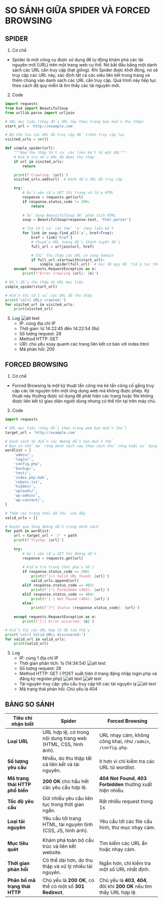 # SO SÁNH GIỮA SPIDER VÀ FORCED BROWSING

## SPIDER
1. Cơ chế
- Spider là một công cụ được sử dụng để tự động khám phá các tài nguyên mới (URL) trên một trang web cụ thể. Nó bắt đầu bằng một danh sách các URL cần truy cập (hạt giống). Khi Spider được khởi động, nó sẽ truy cập các URL này, xác định tất cả các siêu liên kết trong trang và thêm chúng vào danh sách các URL cần truy cập. Quá trình này tiếp tục theo cách đệ quy miễn là tìm thấy các tài nguyên mới.
2. Code 
```python
import requests
from bs4 import BeautifulSoup
from urllib.parse import urljoin

# URL mục tiêu (thay đổi URL này theo trang bạn muốn thu thập)
start_url = 'http://example.com'

# Bộ nhớ lưu các URL đã truy cập để tránh truy cập lại
visited_urls = set()

def simple_spider(url):
    """Hàm thu thập tất cả các liên kết từ một URL"""
    # Kiểm tra nếu URL đã được thu thập
    if url in visited_urls:
        return

    print(f'Crawling: {url}')
    visited_urls.add(url)  # Đánh dấu URL đã truy cập

    try:
        # Gửi yêu cầu GET tới trang và lấy HTML
        response = requests.get(url)
        if response.status_code != 200:
            return
        
        # Sử dụng BeautifulSoup để phân tích HTML
        soup = BeautifulSoup(response.text, 'html.parser')

        # Tìm tất cả các thẻ 'a' chứa liên kết
        for link in soup.find_all('a', href=True):
            href = link['href']
            # Chuyển URL tương đối thành tuyệt đối
            full_url = urljoin(url, href)

            # Chỉ thu thập các URL có cùng domain
            if full_url.startswith(start_url):
                simple_spider(full_url)  # Gọi đệ quy để tiếp tục thu thập từ liên kết mới
    except requests.RequestException as e:
        print(f'Error crawling {url}: {e}')

# Bắt đầu thu thập từ URL mục tiêu
simple_spider(start_url)

# Hiển thị tất cả các URL đã thu thập
print('\n[+] URLs crawled:')
for visited_url in visited_urls:
    print(visited_url)

```
3. Log
![alt text](image-42.png)
    + IP: cùng địa chỉ IP
    + Thời gian: từ 14:22:45 đến 14:22:54 (9s)
    + Số lượng request: 28
    + Method HTTP: GET
    + URI: chủ yếu xoay quanh các trang liên kết cơ bản với index.html 
    + Mã phản hồi: 200

## FORCED BROWSING
1. Cơ chế
- Forced Browsing là một kỹ thuật tấn công mà kẻ tấn công cố gắng truy cập các tài nguyên trên một ứng dụng web mà không được phép. Kỹ thuật này thường được sử dụng để phát hiện các trang hoặc file không được liên kết từ giao diện người dùng nhưng có thể tồn tại trên máy chủ.
2. Code
```python 
import requests

# URL mục tiêu (thay đổi theo trang web bạn muốn thử)
target_url = 'http://example.com'

# Danh sách từ điển các đường dẫn bạn muốn thử
# Bạn có thể mở rộng danh sách này theo cách thủ công hoặc sử dụng một tệp wordlist
wordlist = [
    'admin/',
    'login/',
    'config.php',
    'backup/',
    'test/',
    'index.php.bak',
    'robots.txt',
    'hidden/',
    'uploads/',
    'wp-admin/',
    'wp-content/',
]

# Thêm các trạng thái đã thử vào đây
valid_urls = []

# Duyệt qua từng đường dẫn trong danh sách
for path in wordlist:
    url = target_url + '/' + path
    print(f'Trying: {url}')
    
    try:
        # Gửi yêu cầu GET tới đường dẫn
        response = requests.get(url)
        
        # Kiểm tra trạng thái phản hồi
        if response.status_code == 200:
            print(f'[+] Valid URL found: {url}')
            valid_urls.append(url)
        elif response.status_code == 403:
            print(f'[!] Forbidden (403): {url}')
        elif response.status_code == 404:
            print(f'[-] Not Found (404): {url}')
        else:
            print(f'[*] Status {response.status_code}: {url}')
    
    except requests.RequestException as e:
        print(f'[!] Error occurred: {e}')

# Hiển thị các URL hợp lệ đã tìm thấy
print('\n[+] Valid URLs discovered:')
for valid_url in valid_urls:
    print(valid_url)
```
3. Log
    + IP: cùng 1 địa chỉ IP
    + Thời gian phân tích: 1s (14:34:54)
    ![alt text](image-48.png)
    + Số lượng request: 28
    + Method HTTP: GET ( POST xuất hiện ở trang đặng nhập login.php và đăng ký register.php)
    ![alt text](image-49.png)
    ![alt text](image-50.png)
    + Tài nguyên truy cập: yêu cầu truy cập tới các tài nguyên lạ
    ![alt text](image-51.png)
    + Mã trạng thái phản hồi: Chủ yếu là 404
    

## BẢNG SO SÁNH

| **Tiêu chí nhận biết**          | **Spider**                                                 | **Forced Browsing**                                         |
|----------------------------------|------------------------------------------------------------|-------------------------------------------------------------|
| **Loại URL**                    | URL hợp lệ, có trong nội dung trang web (HTML, CSS, hình ảnh). | URL nhạy cảm, không công khai, như `/admin`, `/config.php`.  |
| **Số lượng yêu cầu**             | Nhiều, do thu thập tất cả liên kết và tài nguyên.          | ít hơn vì chỉ kiểm tra các URL từ wordlist.                   |
| **Mã trạng thái HTTP phổ biến**  | **200 OK** cho hầu hết các yêu cầu hợp lệ.                 | **404 Not Found**, **403 Forbidden** thường xuất hiện nhiều. |
| **Tốc độ yêu cầu**               | Gửi nhiều yêu cầu liên tục trong thời gian ngắn.           | Rất nhiều request trong 1s
| **Loại tài nguyên**              | Yêu cầu tới trang HTML, tài nguyên tĩnh (CSS, JS, hình ảnh). | Yêu cầu tới các file cấu hình, thư mục nhạy cảm.             |
|  |  |  |
| **Mục tiêu quét**                | Khám phá toàn bộ cấu trúc và liên kết website.             | Tìm kiếm các URL ẩn hoặc nhạy cảm.                           |
| **Thời gian phản hồi**           | Có thể dài hơn, do thu thập và xử lý nhiều tài nguyên.     | Ngắn hơn, chỉ kiểm tra một số URL nhất định.                 |
| **Phân bố mã trạng thái HTTP**   | Chủ yếu là **200 OK**, có thể có một số **301 Redirect**.  | Chủ yếu là **403**, **404**, đôi khi **200 OK** nếu tìm thấy URL hợp lệ. |





